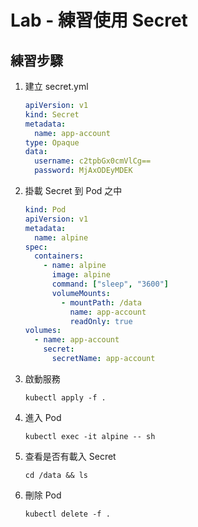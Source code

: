 # Lab - 練習使用 Secret

## 練習步驟

1. 建立 secret.yml

    ```yml
    apiVersion: v1
    kind: Secret
    metadata:
      name: app-account
    type: Opaque
    data:
      username: c2tpbGx0cmVlCg==
      password: MjAxODEyMDEK
    ```

1. 掛載 Secret 到 Pod 之中

    ```yml
    kind: Pod
    apiVersion: v1
    metadata:
      name: alpine
    spec:
      containers:
        - name: alpine
          image: alpine
          command: ["sleep", "3600"]
          volumeMounts:
            - mountPath: /data
              name: app-account
              readOnly: true
    volumes:
      - name: app-account
        secret:
          secretName: app-account
    ```

1. 啟動服務

    ```
    kubectl apply -f .
    ```

1. 進入 Pod

    ```
    kubectl exec -it alpine -- sh
    ```

1. 查看是否有載入 Secret

    ```
    cd /data && ls
    ```

1. 刪除 Pod

    ```
    kubectl delete -f .
    ```